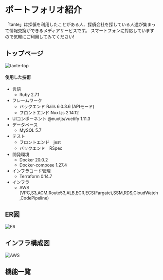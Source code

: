 # ポートフォリオ紹介

「tante」は探偵を利用したことがある人、探偵会社を探している人達が集まって情報交換ができるメディアサービスです。
スマートフォンに対応していますので気軽にご利用してみてください!


## トップページ

![tante-top](https://user-images.githubusercontent.com/74387670/115364989-ea52eb80-a1fe-11eb-9a59-20c2ae872e79.png)

#### 使用した技術

* 言語
  * Ruby 2.7.1
* フレームワーク
  * バックエンド Rails 6.0.3.6 (APIモード)
  * フロントエンド Nuxt.js 2.14.12
* UIコンポーネント @nuxtjs/vuetify 1.11.3
* データベース
  * MySQL 5.7
* テスト
  * フロントエンド　jest
  * バックエンド　RSpec
* 開発環境
  * Docker 20.0.2
  * Docker-compose 1.27.4
* インフラコード管理
  * Terraform 0.14.7
* インフラ
  * AWS (VPC,S3,ACM,Route53,ALB,ECR,ECS(Fargate),SSM,RDS,CloudWatch,CodePipeline)

## ER図

![ER](https://user-images.githubusercontent.com/74387670/115243773-3bf76980-a15e-11eb-81f8-f508335104e5.png)

## インフラ構成図

![AWS](https://user-images.githubusercontent.com/74387670/115243800-41ed4a80-a15e-11eb-892f-2c6c64b19140.png)

## 機能一覧


